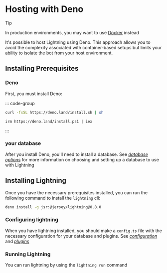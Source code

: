 # Hosting with Deno

> [!TIP]
> In production environments, you may want to use [Docker](docker.md) instead

It's possible to host Lightning using Deno. This approach allows you to avoid
the complexity associated with container-based setups but limits your ability to
isolate the bot from your host environment.

## Installing Prerequisites

### Deno

First, you must install Deno:

::: code-group

```sh [MacOS / Linux]
curl -fsSL https://deno.land/install.sh | sh
```

```pwsh [Windows]
irm https://deno.land/install.ps1 | iex
```

:::

### your database

After you install Deno, you'll need to install a database. See
[_database options_](database.md) for more information on choosing and setting
up a database to use with Lightning

## Installing Lightning

Once you have the necessary prerequisites installed, you can run the following
command to install the `lightning` cli:

```sh
deno install -g jsr:@jersey/lightning@0.8.0
```

### Configuring lightning

When you have lightning installed, you should make a `config.ts` file with the
necessary configuration for your database and plugins. See
[_configuration_](configuration.md) and [_plugins_](plugins.md)

### Running Lightning

You can run lightning by using the `lightning run` command
